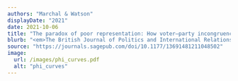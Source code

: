 ```yaml
---
authors: "Marchal & Watson"
displayDate: "2021"
date: 2021-10-06
title: "The paradox of poor representation: How voter–party incongruence curbs affective polarisation"
blurb: "<em>The British Journal of Politics and International Relations</em>, 1-18."
source: "https://journals.sagepub.com/doi/10.1177/13691481211048502"
image:
  url: /images/phi_curves.pdf
  alt: "phi_curves"
---
```

